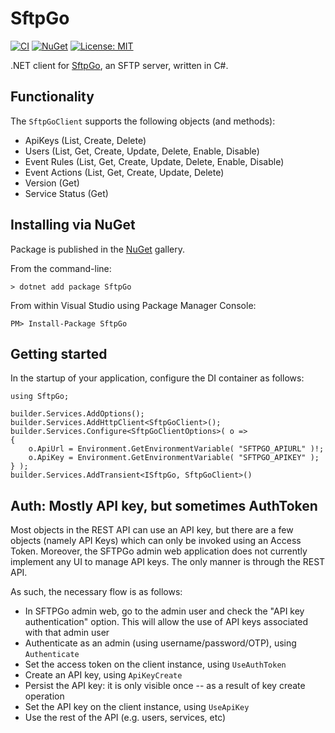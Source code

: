 SftpGo
===============================================================================

[![CI](https://github.com/filipetoscano/sftpgo.net/workflows/CI/badge.svg)](https://github.com/filipetoscano/sftpgo.net/actions)
[![NuGet](https://img.shields.io/nuget/vpre/sftpgo.svg?label=NuGet)](https://www.nuget.org/packages/SftpGo/)
[![License: MIT](https://img.shields.io/badge/License-MIT-blue.svg)](https://opensource.org/licenses/MIT)

.NET client for [SftpGo](https://sftpgo.com/), an SFTP server, written in C#.

Functionality
--------------------------------------------------------------------------

The `SftpGoClient` supports the following objects (and methods):

* ApiKeys (List, Create, Delete)
* Users (List, Get, Create, Update, Delete, Enable, Disable)
* Event Rules (List, Get, Create, Update, Delete, Enable, Disable)
* Event Actions (List, Get, Create, Update, Delete)
* Version (Get)
* Service Status (Get)


Installing via NuGet
--------------------------------------------------------------------------

Package is published in the [NuGet](https://www.nuget.org/packages/SftpGo/) gallery.

From the command-line:

```
> dotnet add package SftpGo
```

From within Visual Studio using Package Manager Console:

```
PM> Install-Package SftpGo
```


Getting started
--------------------------------------------------------------------------

In the startup of your application, configure the DI container as follows:

```
using SftpGo;

builder.Services.AddOptions();
builder.Services.AddHttpClient<SftpGoClient>();
builder.Services.Configure<SftpGoClientOptions>( o =>
{
    o.ApiUrl = Environment.GetEnvironmentVariable( "SFTPGO_APIURL" )!;
    o.ApiKey = Environment.GetEnvironmentVariable( "SFTPGO_APIKEY" );
} );
builder.Services.AddTransient<ISftpGo, SftpGoClient>()
```


Auth: Mostly API key, but sometimes AuthToken
--------------------------------------------------------------------------

Most objects in the REST API can use an API key, but there are a few
objects (namely API Keys) which can only be invoked using an Access Token.
Moreover, the SFTPGo admin web application does not currently implement
any UI to manage API keys. The only manner is through the REST API.

As such, the necessary flow is as follows:

* In SFTPGo admin web, go to the admin user and check the "API key authentication"
  option. This will allow the use of API keys associated with that admin user
* Authenticate as an admin (using username/password/OTP), using `Authenticate`
* Set the access token on the client instance, using `UseAuthToken`
* Create an API key, using `ApiKeyCreate`
* Persist the API key: it is only visible once -- as a result of key create operation
* Set the API key on the client instance, using `UseApiKey`
* Use the rest of the API (e.g. users, services, etc)
